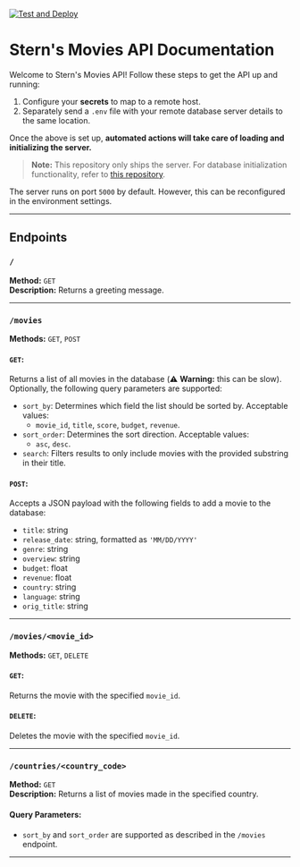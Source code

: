 [![Test and Deploy](https://github.com/stern-sigma/Week-6-Movies/actions/workflows/test_and_deploy.yml/badge.svg)](https://github.com/stern-sigma/Week-6-Movies/actions/workflows/test_and_deploy.yml)

# Stern's Movies API Documentation

Welcome to Stern's Movies API! Follow these steps to get the API up and running:

1. Configure your **secrets** to map to a remote host.
2. Separately send a `.env` file with your remote database server details to the same location.

Once the above is set up, **automated actions will take care of loading and initializing the server.**

> **Note:** This repository only ships the server. For database initialization functionality, refer to [this repository](https://github.com/stern-sigma/Coursework-Backend-Week-2/tree/main/movie_api).

The server runs on port `5000` by default. However, this can be reconfigured in the environment settings.

---

## Endpoints

### `/`
**Method:** `GET`  
**Description:** Returns a greeting message.

---

### `/movies`
**Methods:** `GET`, `POST`

#### `GET`:
Returns a list of all movies in the database (⚠️ **Warning:** this can be slow).  
Optionally, the following query parameters are supported:  
- `sort_by`: Determines which field the list should be sorted by. Acceptable values:  
  - `movie_id`, `title`, `score`, `budget`, `revenue`.  
- `sort_order`: Determines the sort direction. Acceptable values:  
  - `asc`, `desc`.  
- `search`: Filters results to only include movies with the provided substring in their title.

#### `POST`:
Accepts a JSON payload with the following fields to add a movie to the database:  
- `title`: string  
- `release_date`: string, formatted as `'MM/DD/YYYY'`  
- `genre`: string  
- `overview`: string  
- `budget`: float  
- `revenue`: float  
- `country`: string  
- `language`: string  
- `orig_title`: string  

---

### `/movies/<movie_id>`
**Methods:** `GET`, `DELETE`

#### `GET`:
Returns the movie with the specified `movie_id`.

#### `DELETE`:
Deletes the movie with the specified `movie_id`.

---

### `/countries/<country_code>`
**Method:** `GET`  
**Description:** Returns a list of movies made in the specified country.  

#### Query Parameters:
- `sort_by` and `sort_order` are supported as described in the `/movies` endpoint.

---
